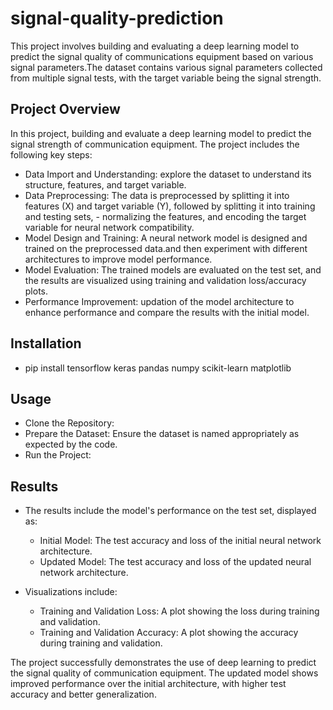 # signal-quality-prediction
This project involves building and evaluating a deep learning model to predict the signal quality of communications equipment based on various signal parameters.The dataset contains various signal parameters collected from multiple signal tests, with the target variable being the signal strength.

## Project Overview
In this project, building and evaluate a deep learning model to predict the signal strength of communication equipment. The project includes the following key steps:

- Data Import and Understanding: explore the dataset to understand its structure, features, and target variable.
- Data Preprocessing: The data is preprocessed by splitting it into features (X) and target variable (Y), followed by splitting it into training and testing sets, - normalizing the features, and encoding the target variable for neural network compatibility.
- Model Design and Training: A neural network model is designed and trained on the preprocessed data.and then experiment with different architectures to improve model performance.
- Model Evaluation: The trained models are evaluated on the test set, and the results are visualized using training and validation loss/accuracy plots.
- Performance Improvement: updation of the model architecture to enhance performance and compare the results with the initial model.

## Installation
- pip install tensorflow keras pandas numpy scikit-learn matplotlib

## Usage
- Clone the Repository:
- Prepare the Dataset: Ensure the dataset is named appropriately as expected by the code.
- Run the Project:

## Results
- The results include the model's performance on the test set, displayed as:
    - Initial Model: The test accuracy and loss of the initial neural network architecture.
    - Updated Model: The test accuracy and loss of the updated neural network architecture.

- Visualizations include:
  - Training and Validation Loss: A plot showing the loss during training and validation.
  - Training and Validation Accuracy: A plot showing the accuracy during training and validation.
 
The project successfully demonstrates the use of deep learning to predict the signal quality of communication equipment. The updated model shows improved performance over the initial architecture, with higher test accuracy and better generalization.
